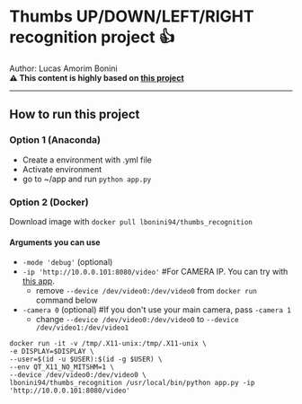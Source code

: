 # Thumbs UP/DOWN/LEFT/RIGHT recognition project :thumbsup: 
 
Author: Lucas Amorim Bonini  
**:warning: This content is highly based on [this project](https://github.com/greatsharma/Thumb-Gestures-Detection)**   

---

## How to run this project

### Option 1 (Anaconda)

- Create a environment with .yml file
- Activate environment
- go to ~/app and run `python app.py`

### Option 2 (Docker)

Download image with `docker pull lbonini94/thumbs_recognition`

#### Arguments you can use

- `-mode 'debug'` (optional)
- `-ip 'http://10.0.0.101:8080/video'` #For CAMERA IP. You can try with [this app](https://play.google.com/store/apps/details?id=com.pas.webcam&hl=pt).
  - remove `--device /dev/video0:/dev/video0` from `docker run` command below 
- `-camera 0` (optional)  #If you don't use your main camera, pass `-camera 1`
  - change `--device /dev/video0:/dev/video0` to `--device /dev/video1:/dev/video1`


```
docker run -it -v /tmp/.X11-unix:/tmp/.X11-unix \
-e DISPLAY=$DISPLAY \  
--user=$(id -u $USER):$(id -g $USER) \  
--env QT_X11_NO_MITSHM=1 \
--device /dev/video0:/dev/video0 \
lbonini94/thumbs_recognition /usr/local/bin/python app.py -ip 'http://10.0.0.101:8080/video'
```